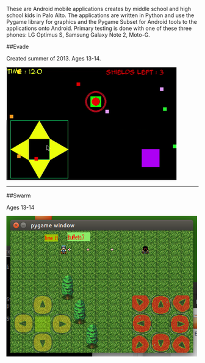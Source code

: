 These are Android mobile applications creates by middle school and high school
kids in Palo Alto.  The applications are written in Python and use the Pygame library for 
graphics and the Pygame Subset for Android tools to the applications onto
Android.  Primary testing is done with one of these three phones: LG Optimus S,
Samsung Galaxy Note 2, Moto-G.  

##Evade

Created summer of 2013.  Ages 13-14.

![alt Evade screenshot](img/evade.png "Evade screenshot")

---

##Swarm

Ages 13-14

![alt Swarm screenshot](img/swarm.png "Swarm screenshot")

